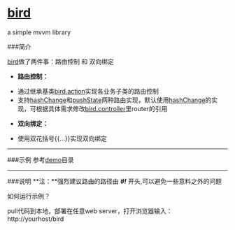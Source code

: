 <a href="../../" target="_blank">bird</a>
====

a simple mvvm library

###简介


<a href="../../" target="_blank">bird</a>做了两件事：路由控制 和 双向绑定


- **路由控制：** 
 * 通过继承基类<a href="js/lib/bird/mvvm/bird.action.js" target="_blank">bird.action</a>实现各业务子类的路由控制
 * 支持<a href="js/lib/bird/mvvm/bird.router.hashchange.js" target="_blank">hashChange</a>和<a href="js/lib/bird/mvvm/bird.router.pushstate.js" target="_blank">pushState</a>两种路由实现，默认使用<a href="js/lib/bird/mvvm/bird.router.hashchange.js" target="_blank">hashChange</a>的实现，可根据具体需求修改<a href="js/lib/bird/mvvm/bird.controller.js" target="_blank">bird.controller</a>里router的引用

- **双向绑定：** 
 * 使用双花括号{{...}}实现双向绑定

----
###示例
  参考<a href="./demo" target="_blank">demo</a>目录
  	
  	
----
###说明
**注：**强烈建议路由的路径由 **<i>#!</i>** 开头,可以避免一些意料之外的问题

如何运行示例？

pull代码到本地，部署在任意web server，打开浏览器输入：http://yourhost/bird
